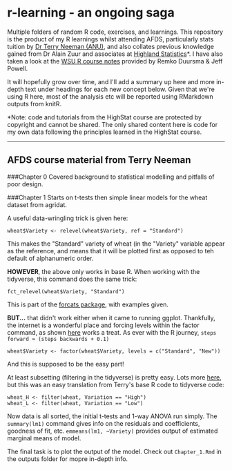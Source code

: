 # r-learning - an ongoing saga
Multiple folders of random R code, exercises, and learnings. This repository is the product of my R learnings whilst attending AFDS, particularly stats tuition by [Dr Terry Neeman (ANU)](https://services.anu.edu.au/business-units/statistical-consulting-unit/dr-terry-neeman), and also collates previous knowledge gained from Dr Alain Zuur and associates at [Highland Statistics](http://www.highstat.com/)*. I have also taken a look at the [WSU R course notes](https://www.westernsydney.edu.au/hie/events/data_analysis_r) provided by Remko Duursma & Jeff Powell.

It will hopefully grow over time, and I'll add a summary up here and more in-depth text under headings for each new concept below. Given that we're using R here, most of the analysis etc will be reported using RMarkdown outputs from knitR.


*Note: code and tutorials from the HighStat course are protected by copyright and cannot be shared. The only shared content here is code for my own data following the principles learned in the HighStat course.

_________

## AFDS course material from Terry Neeman

###Chapter 0 
Covered background to statistical modelling and pitfalls of poor design.

###Chapter 1 
Starts on t-tests then simple linear models for the wheat dataset from agridat. 

A useful data-wringling trick is given here:

```
wheat$Variety <- relevel(wheat$Variety, ref = "Standard")
```

This makes the "Standard" variety of wheat (in the "Variety" variable appear as the reference, and means that it will be plotted first as opposed to teh default of alphanumeric order.

**HOWEVER**, the above only works in base R. When working with the tidyverse, this command does the same trick:

```
fct_relevel(wheat$Variety, "Standard")
```
This is part of the [forcats package](https://forcats.tidyverse.org/reference/fct_relevel.html), with examples given.

**BUT...** that didn't work either when it came to running ggplot. Thankfully, the internet is a wonderful place and forcing levels within the factor command, as shown [here](https://sebastiansauer.github.io/ordering-bars/) works a treat. As ever with the R journey, `steps forward ≈ (steps backwards + 0.1)`

```
wheat$Variety <- factor(wheat$Variety, levels = c("Standard", "New"))
```
And this is supposed to be the easy part!

At least subsetting (filtering in the tidyverse) is pretty easy. Lots more [here](https://dplyr.tidyverse.org/reference/filter.html), but this was an easy translation from Terry's base R code to tidyverse code:

```
wheat_H <- filter(wheat, Variation == "High")
wheat_L <- filter(wheat, Variation == "Low")
```

Now data is all sorted, the initial t-tests and 1-way ANOVA run simply. The `summary(lm1)` command gives info on the residuals and coefficients, goodness of fit, etc. `emmeans(lm1, ~Variety)` provides output of estimated marginal means of model.

The final task is to plot the output of the model. 
Check out `Chapter_1.Rmd` in the outputs folder for mopre in-depth info.
